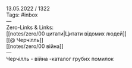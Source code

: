 13.05.2022 / 1322  
Tags: #inbox  
—  
Zero-Links & Links:  
[[notes/zero/00 цитати|Цитати відомих людей]]  
[[@ Черчілль]]  
[[notes/zero/00 війна]]  
—  
Черчілль - війна -каталог грубих помилок
